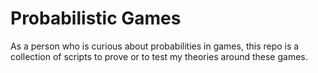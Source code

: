 # Probabilistic Games

As a person who is curious about probabilities in games, this repo is a collection of scripts to prove or to test my theories around these games. 
